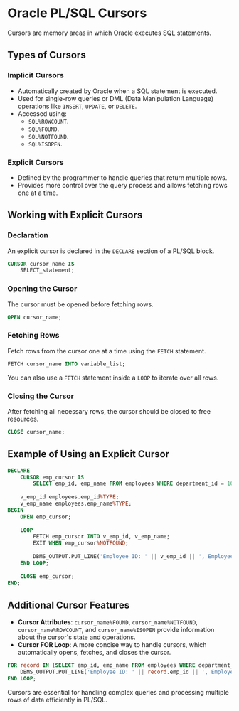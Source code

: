 # Oracle PL/SQL Cursors

Cursors are memory areas in which Oracle executes SQL statements.

## Types of Cursors

### Implicit Cursors

- Automatically created by Oracle when a SQL statement is executed.
- Used for single-row queries or DML (Data Manipulation Language) operations like `INSERT`, `UPDATE`, or `DELETE`.
- Accessed using:
  - `SQL%ROWCOUNT`.
  - `SQL%FOUND`.
  - `SQL%NOTFOUND`.
  - `SQL%ISOPEN`.

### Explicit Cursors

- Defined by the programmer to handle queries that return multiple rows.
- Provides more control over the query process and allows fetching rows one at a time.

## Working with Explicit Cursors

### Declaration

An explicit cursor is declared in the `DECLARE` section of a PL/SQL block.

```sql
CURSOR cursor_name IS
    SELECT_statement;
```

### Opening the Cursor

The cursor must be opened before fetching rows.

```sql
OPEN cursor_name;
```

### Fetching Rows

Fetch rows from the cursor one at a time using the `FETCH` statement.

```sql
FETCH cursor_name INTO variable_list;
```

You can also use a `FETCH` statement inside a `LOOP` to iterate over all rows.

### Closing the Cursor

After fetching all necessary rows, the cursor should be closed to free resources.

```sql
CLOSE cursor_name;
```

## Example of Using an Explicit Cursor

```sql
DECLARE
    CURSOR emp_cursor IS
        SELECT emp_id, emp_name FROM employees WHERE department_id = 10;
    
    v_emp_id employees.emp_id%TYPE;
    v_emp_name employees.emp_name%TYPE;
BEGIN
    OPEN emp_cursor;
    
    LOOP
        FETCH emp_cursor INTO v_emp_id, v_emp_name;
        EXIT WHEN emp_cursor%NOTFOUND;
        
        DBMS_OUTPUT.PUT_LINE('Employee ID: ' || v_emp_id || ', Employee Name: ' || v_emp_name);
    END LOOP;
    
    CLOSE emp_cursor;
END;
```

## Additional Cursor Features

- **Cursor Attributes**: `cursor_name%FOUND`, `cursor_name%NOTFOUND`, `cursor_name%ROWCOUNT`, and `cursor_name%ISOPEN` provide information about the cursor's state and operations.
- **Cursor FOR Loop**: A more concise way to handle cursors, which automatically opens, fetches, and closes the cursor.

```sql
FOR record IN (SELECT emp_id, emp_name FROM employees WHERE department_id = 10) LOOP
    DBMS_OUTPUT.PUT_LINE('Employee ID: ' || record.emp_id || ', Employee Name: ' || record.emp_name);
END LOOP;
```

Cursors are essential for handling complex queries and processing multiple rows of data efficiently in PL/SQL.
